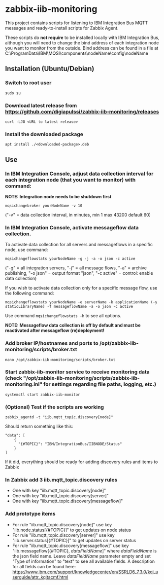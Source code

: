 # zabbix-iib-monitoring

This project contains scripts for listening to IBM Integration Bus MQTT messages and ready-to-install scripts for Zabbix Agent. 

These scripts do **not require** to be installed locally with IBM Integration Bus, although you will need to change the bind address of each integration node you want to monitor from the outside. Bind address can be found in a file at C:\ProgramData\IBM\MQSI\components\nodeName\config\nodeName

## Installation (Ubuntu/Debian)

### Switch to root user

```sudo su```

### Download latest release from https://github.com/digiapulssi/zabbix-iib-monitoring/releases

```curl -LJO <URL to latest release>```

### Install the downloaded package 

```apt install ./<downloaded-package>.deb```


## Use

### In IBM Integration Console, adjust data collection interval for each integration node (that you want to monitor) with command:

**NOTE: Integration node needs to be shutdown first**

```mqsichangebroker yourNodeName -v 10```

("-v" = data collection interval, in minutes, min 1 max 43200 default 60)

### In IBM Integration Console, activate messageflow data collection.

To activate data collection for all servers and messageflows in a specific node, use command:

```mqsichangeflowstats yourNodeName -g -j -a -o json -c active```

("-g" = all integration servers, "-j" = all message flows, "-a" = archive publishing, "-o json" = output format "json", "-c active" = control: enable data collection)

If you wish to activate data collection only for a specific message flow, use the following command:

```mqsichangeflowstats yourNodeName -e serverName -k applicationName (-y staticLibraryName) -f messageflowName -a -o json -c active```

Use command ```mqsichangeflowstats -h``` to see all options.

**NOTE: Messageflow data collection is off by default and must be reactivated after messageflow (re)deployment!**


### Add broker IP/hostnames and ports to /opt/zabbix-iib-monitoring/scripts/broker.txt

```nano /opt/zabbix-iib-monitoring/scripts/broker.txt```

### Start zabbix-iib-monitor service to receive monitoring data (check "/opt/zabbix-iib-monitoring/scripts/zabbix-iib-monitoring.ini" for settings regarding file paths, logging, etc.)

```systemctl start zabbix-iib-monitor```

### (Optional) Test if the scripts are working

```zabbix_agentd -t "iib.mqtt_topic.discovery[node]"```

Should return something like this:
```
"data": [
    {
      "{#TOPIC}": "IBM/IntegrationBus/IIBNODE/Status"
    }
]
```
If it did, everything should be ready for adding discovery rules and items to Zabbix

### In Zabbix add 3 iib.mqtt_topic.discovery rules
   - One with key "iib.mqtt_topic.discovery[node]"
   - One with key "iib.mqtt_topic.discovery[server]"
   - One with key "iib.mqtt_topic.discovery[messageflow]"
   
### Add prototype items
   - For rule "iib.mqtt_topic.discovery[node]" use key "iib.node.status[{#TOPIC}]" to get updates on node status
   - For rule "iib.mqtt_topic.discovery[server]" use key "iib.server.status[{#TOPIC}]" to get updates on server status
   - For rule "iib.mqtt_topic.discovery[messageflow]" use key "iib.messageflow[{#TOPIC}, *dataFieldName*]" where *dataFieldName* is the json field name. Leave *dataFieldName* parameter empty and set "Type of information" to "text" to see all available fields. A description for all fields can be found here: https://www.ibm.com/support/knowledgecenter/en/SSRLD6_7.3.0/kqi_userguide/attr_kqitacmf.html


